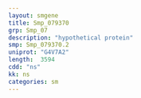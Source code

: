 ```yaml
---
layout: smgene
title: Smp_079370
grp: Smp_07
description: "hypothetical protein"
smp: Smp_079370.2
uniprot: "G4V7A2"
length:  3594
cdd: "ns"
kk: ns
categories: sm
---
```


